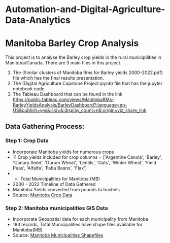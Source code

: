 # Automation-and-Digital-Agriculture-Data-Analytics

# Manitoba Barley Crop Analysis
This project is to analyse the Barley crop yields in the rural municipilities in Manitoba/Canada.
There are 3 main files in this project.
1) The  (Similar clusters of Manitoba Rms for Barley yields 2000-2022.pdf) file which has the final results presentation.
2) The (Digital Agriculture Capstone Project.ipynb) file that has the jupyter notebook code.
3) The Tableau Dashboard that can be found in the link  https://public.tableau.com/views/ManitobaRMs-BarleyYieldsAnalysis/BarleyDashboard?:language=en-US&publish=yes&:sid=&:display_count=n&:origin=viz_share_link 

## Data Gathering Process:
### Step 1: Crop Data

* Incorporate Manitoba yields for numerous crops 
* 11 Crop yields included for crop columns = ['Argentine Canola', 'Barley', 'Canary Seed', 'Durum Wheat', 'Lentils', 'Oats', 'Winter Wheat', 'Field Peas', 'Alfalfa', 'Faba Beans', 'Flax']
* - Total Municipalities for  Manitoba (MB)
* 2000 - 2022 Timeline of Data Gathered
* Manitoba Yields converted from pounds to bushels
* Source: [Manitoba Crop Data](https://www.masc.mb.ca/masc.nsf/mmpp_browser_soil_types.html)
  
### Step 2: Manitoba municipalities GIS Data

* Incorporate Geospatial data for each municipality from Manitoba
* 183 records, Total Municipalities have shape files available for Manitoba(MB) 
* Source: [Manitoba Municipalities Shapefiles](https://geoportal.gov.mb.ca/datasets/8b64285c3bf6445a8d0d8ea4a1c43849/explore?location=53.584348%2C-97.779011%2C6.81)
